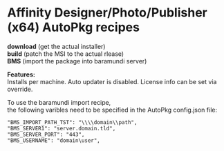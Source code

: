 # Affinity Designer/Photo/Publisher (x64) AutoPkg recipes
**download** (get the actual installer)  
**build** (patch the MSI to the actual rlease)  
**BMS** (import the package into baramundi server)

**Features:**  
Installs per machine.
Auto updater is disabled. 
License info can be set via override. 

To use the baramundi import recipe,<br>
the following varibles need to be specified in the AutoPkg config.json file:<br>
  ```"BMS_IMPORT_OU_GUID": "11111111-ABCD-1234-ABCD-12345678ABCD",
  "BMS_IMPORT_PATH_TST": "\\\\domain\\path",
  "BMS_SERVER1": "server.domain.tld",
  "BMS_SERVER_PORT": "443",
  "BMS_USERNAME": "domain\user",